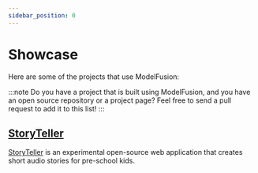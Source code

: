 ```yaml
---
sidebar_position: 0
---
```


# Showcase

Here are some of the projects that use ModelFusion:

:::note
Do you have a project that is built using ModelFusion, and you have an open source repository or a project page? Feel free to send a pull request to add it to this list!
:::

## [StoryTeller](/showcase/storyteller)

[StoryTeller](https://github.com/lgrammel/storyteller) is an experimental open-source web application that creates short audio stories for pre-school kids.
